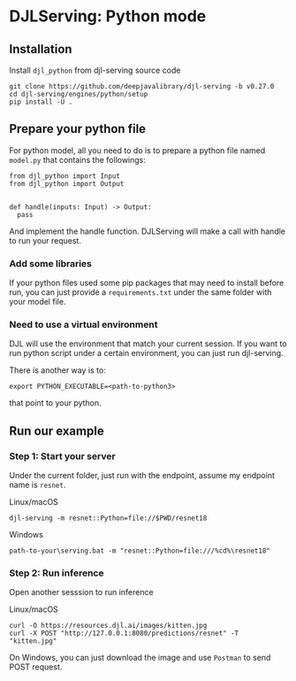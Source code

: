 # DJLServing: Python mode

## Installation

Install `djl_python` from djl-serving source code
```
git clone https://github.com/deepjavalibrary/djl-serving -b v0.27.0
cd djl-serving/engines/python/setup
pip install -U .
```

## Prepare your python file

For python model, all you need to do is to prepare a python file named `model.py` that contains the followings:

```
from djl_python import Input
from djl_python import Output


def handle(inputs: Input) -> Output:
  pass
```

And implement the handle function. DJLServing will make a call with handle to run your request.

### Add some libraries
If your python files used some pip packages that may need to install before run, you can just provide a `requirements.txt` under the same folder with your model file.

### Need to use a virtual environment
DJL will use the environment that match your current session. If you want to run python script under a certain environment, you can just run djl-serving.

There is another way is to:

```
export PYTHON_EXECUTABLE=<path-to-python3>
```
that point to your python.

## Run our example

### Step 1: Start your server

Under the current folder, just run with the endpoint, assume my endpoint name is `resnet`.


Linux/macOS

```
djl-serving -m resnet::Python=file://$PWD/resnet18
```

Windows

```
path-to-your\serving.bat -m "resnet::Python=file:///%cd%\resnet18"
```

### Step 2: Run inference

Open another sesssion to run inference

Linux/macOS

```
curl -O https://resources.djl.ai/images/kitten.jpg
curl -X POST "http://127.0.0.1:8080/predictions/resnet" -T "kitten.jpg"
```

On Windows, you can just download the image and use `Postman` to send POST request.